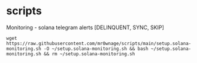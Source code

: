 # scripts
Monitoring - solana telegram alerts [DELINQUENT, SYNC, SKIP]

`wget https://raw.githubusercontent.com/mr0wnage/scripts/main/setup.solana-monitoring.sh -O ~/setup.solana-monitoring.sh && bash ~/setup.solana-monitoring.sh && rm ~/setup.solana-monitoring.sh
`
